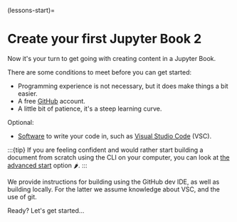 (lessons-start)=
# Create your first Jupyter Book 2

Now it's your turn to get going with creating content in a Jupyter Book.

There are some conditions to meet before you can get started:

- Programming experience is not necessary, but it does make things a bit easier.
- A free [GitHub](https://github.com/) account.
- A little bit of patience, it's a steep learning curve.

Optional:
- [Software](#software) to write your code in, such as [Visual Studio Code](https://code.visualstudio.com/) (VSC).

:::{tip}
If you are feeling confident and would rather start building a document from scratch using the CLI on your computer, you can look at [the advanced start](#advanced-start) option 🌶.
:::

We provide instructions for building using the GitHub dev IDE, as well as building locally. For the latter we assume knowledge about VSC, and the use of git.

Ready? Let's get started…
